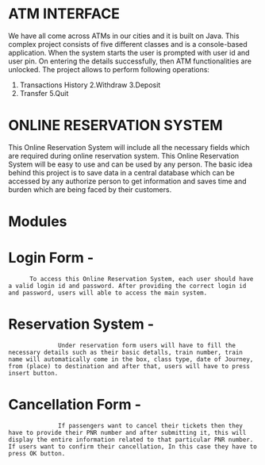 # ATM INTERFACE

We have all come across ATMs in our cities and it is built on Java. This complex project consists of five different classes and is a console-based application. When the system starts the user is prompted with user id and user pin. On entering the details successfully, then ATM functionalities are unlocked. The project allows to perform following operations:

1. Transactions History
2.Withdraw
3.Deposit
4. Transfer
5.Quit



# ONLINE RESERVATION SYSTEM


This Online Reservation System will include all the necessary fields which are required during online reservation system. This Online Reservation System will be easy to use and can be used by any person. The basic idea behind this project is to save data in a central database which can be accessed by any authorize person to get information and saves time and burden which are being faced by their customers.

# Modules

# Login Form - 
          To access this Online Reservation System, each user should have a valid login id and password. After providing the correct login id and password, users will able to access the main system.

# Reservation System - 
                  Under reservation form users will have to fill the necessary details such as their basic detalls, train number, train name will automatically come in the box, class type, date of Journey, from (place) to destination and after that, users will have to press insert button.

# Cancellation Form -
                  If passengers want to cancel their tickets then they have to provide their PNR number and after submitting it, this will display the entire information related to that particular PNR number. If users want to confirm their cancellation, In this case they have to press OK button.
